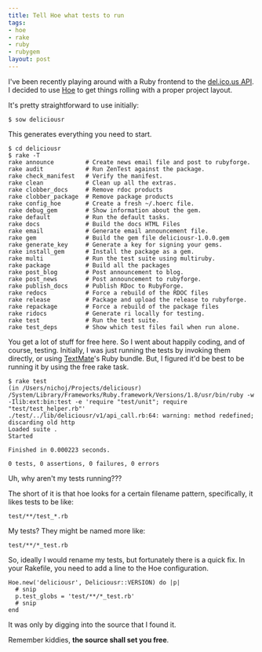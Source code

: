 ```yaml
--- 
title: Tell Hoe what tests to run
tags: 
- hoe
- rake
- ruby
- rubygem
layout: post
---
```

I've been recently playing around with a Ruby frontend to the [del.ico.us API](http://del.icio.us/help/api/). I decided to use [Hoe](http://seattlerb.rubyforge.org/hoe/) to get things rolling with a proper project layout.

It's pretty straightforward to use initially:

    $ sow deliciousr
    
This generates everything you need to start.

    $ cd deliciousr
    $ rake -T
    rake announce         # Create news email file and post to rubyforge.
    rake audit            # Run ZenTest against the package.
    rake check_manifest   # Verify the manifest.
    rake clean            # Clean up all the extras.
    rake clobber_docs     # Remove rdoc products
    rake clobber_package  # Remove package products
    rake config_hoe       # Create a fresh ~/.hoerc file.
    rake debug_gem        # Show information about the gem.
    rake default          # Run the default tasks.
    rake docs             # Build the docs HTML Files
    rake email            # Generate email announcement file.
    rake gem              # Build the gem file deliciousr-1.0.0.gem
    rake generate_key     # Generate a key for signing your gems.
    rake install_gem      # Install the package as a gem.
    rake multi            # Run the test suite using multiruby.
    rake package          # Build all the packages
    rake post_blog        # Post announcement to blog.
    rake post_news        # Post announcement to rubyforge.
    rake publish_docs     # Publish RDoc to RubyForge.
    rake redocs           # Force a rebuild of the RDOC files
    rake release          # Package and upload the release to rubyforge.
    rake repackage        # Force a rebuild of the package files
    rake ridocs           # Generate ri locally for testing.
    rake test             # Run the test suite.
    rake test_deps        # Show which test files fail when run alone.

You get a lot of stuff for free here. So I went about happily coding, and of course, testing. Initially, I was just running the tests by invoking them directly, or using [TextMate](http://macromates.com/)'s Ruby bundle. But, I figured it'd be best to be running it by using the free rake task.

    $ rake test
    (in /Users/nichoj/Projects/deliciousr)
    /System/Library/Frameworks/Ruby.framework/Versions/1.8/usr/bin/ruby -w -Ilib:ext:bin:test -e 'require "test/unit"; require "test/test_helper.rb"' 
    ./test/../lib/deliciousr/v1/api_call.rb:64: warning: method redefined; discarding old http
    Loaded suite .
    Started
    
    Finished in 0.000223 seconds.
    
    0 tests, 0 assertions, 0 failures, 0 errors

Uh, why aren't my tests running???

The short of it is that hoe looks for a certain filename pattern, specifically, it likes tests to be like:

    test/**/test_*.rb

My tests? They might be named more like:

    test/**/*_test.rb

So, ideally I would rename my tests, but fortunately there is a quick fix. In your Rakefile, you need to add a line to the Hoe configuration.

<pre><code class="ruby">Hoe.new('deliciousr', Deliciousr::VERSION) do |p|
  # snip
  p.test_globs = 'test/**/*_test.rb'
  # snip
end</code></pre>

It was only by digging into the source that I found it.

Remember kiddies, __the source shall set you free__.
